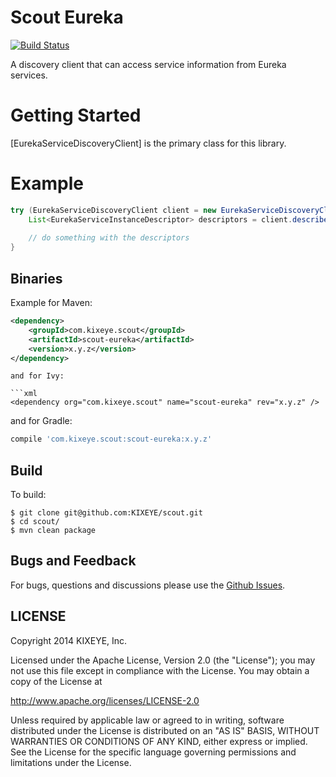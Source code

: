 Scout Eureka
=====
[![Build Status](https://travis-ci.org/Kixeye/scout.svg?branch=master)](https://travis-ci.org/Kixeye/scout)

A discovery client that can access service information from Eureka services.

Getting Started
==========

[EurekaServiceDiscoveryClient] is the primary class for this library.

Example
==========

```java
try (EurekaServiceDiscoveryClient client = new EurekaServiceDiscoveryClient(eurekaUrl, 5, TimeUnit.SECONDS)) {
	List<EurekaServiceInstanceDescriptor> descriptors = client.describeAll();
	
	// do something with the descriptors
}
```

## Binaries

Example for Maven:

```xml
<dependency>
    <groupId>com.kixeye.scout</groupId>
    <artifactId>scout-eureka</artifactId>
    <version>x.y.z</version>
</dependency>
```
```
and for Ivy:

```xml
<dependency org="com.kixeye.scout" name="scout-eureka" rev="x.y.z" />
```
and for Gradle:

```groovy
compile 'com.kixeye.scout:scout-eureka:x.y.z'
```

## Build

To build:

```
$ git clone git@github.com:KIXEYE/scout.git
$ cd scout/
$ mvn clean package
```

## Bugs and Feedback

For bugs, questions and discussions please use the [Github Issues](https://github.com/KIXEYE/scout/issues).

 
## LICENSE

Copyright 2014 KIXEYE, Inc.

Licensed under the Apache License, Version 2.0 (the "License");
you may not use this file except in compliance with the License.
You may obtain a copy of the License at

<http://www.apache.org/licenses/LICENSE-2.0>

Unless required by applicable law or agreed to in writing, software
distributed under the License is distributed on an "AS IS" BASIS,
WITHOUT WARRANTIES OR CONDITIONS OF ANY KIND, either express or implied.
See the License for the specific language governing permissions and
limitations under the License.